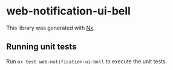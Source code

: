 # web-notification-ui-bell

This library was generated with [Nx](https://nx.dev).

## Running unit tests

Run `nx test web-notification-ui-bell` to execute the unit tests.
